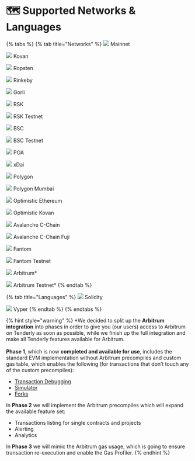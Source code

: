# 🗺 Supported Networks & Languages

{% tabs %}
{% tab title="Networks" %}
![](<.gitbook/assets/image (80) (1).png>) Mainnet

![](<.gitbook/assets/image (85) (1).png>) Kovan

![](<.gitbook/assets/image (73).png>) Ropsten

![](<.gitbook/assets/image (75) (1) (1).png>) Rinkeby

![](<.gitbook/assets/image (74) (1) (1).png>) Gorli

![](<.gitbook/assets/image (83) (1) (1) (1).png>) RSK

![](<.gitbook/assets/image (71).png>) RSK Testnet

![](<.gitbook/assets/image (82) (1) (1).png>) BSC

![](<.gitbook/assets/image (88) (1).png>) BSC Testnet

![](<.gitbook/assets/image (86).png>) POA

![](<.gitbook/assets/image (84) (1) (1).png>) xDai

![](<.gitbook/assets/image (69).png>) Polygon

![](<.gitbook/assets/image (70) (1).png>) Polygon Mumbai

![](<.gitbook/assets/image (87) (1) (1).png>) Optimistic Ethereum

![](<.gitbook/assets/image (72).png>) Optimistic Kovan

![](<.gitbook/assets/image (81) (1).png>) Avalanche C-Chain

![](<.gitbook/assets/image (79).png>) Avalanche C-Chain Fuji

![](<.gitbook/assets/image (77).png>) Fantom

![](<.gitbook/assets/image (78).png>) Fantom Testnet

![](<.gitbook/assets/image (82).png>) Arbitrum\*

![](<.gitbook/assets/image (83).png>) Arbitrum Testnet\*
{% endtab %}

{% tab title="Languages" %}
![](.gitbook/assets/logo.svg) Solidity

![](.gitbook/assets/vyper-logo-square.png) Vyper
{% endtab %}
{% endtabs %}

{% hint style="warning" %}
\*We decided to split up the **Arbitrum integration** into phases in order to give you (our users) access to Arbitrum on Tenderly as soon as possible, while we finish up the full integration and make all Tenderly features available for Arbitrum.\
\
**Phase 1**, which is now **completed and available for use**, includes the standard EVM implementation without Arbitrum precompiles and custom gas table, which enables the following (for transactions that don’t touch any of the custom precompiles):&#x20;

* [Transaction Debugging ](debugger/how-to-use-tenderly-debugger/)
* [Simulator ](simulations-and-forks/how-to-simulate-a-transaction/)
* [Forks ](simulations-and-forks/how-to-create-a-fork/)



In **Phase 2** we will implement the Arbitrum precompiles which will expand the available feature set:&#x20;

* Transactions listing for single contracts and projects&#x20;
* Alerting&#x20;
* Analytics&#x20;



In **Phase 3** we will mimic the Arbitrum gas usage, which is going to ensure transaction re-execution and enable the Gas Profiler.
{% endhint %}
